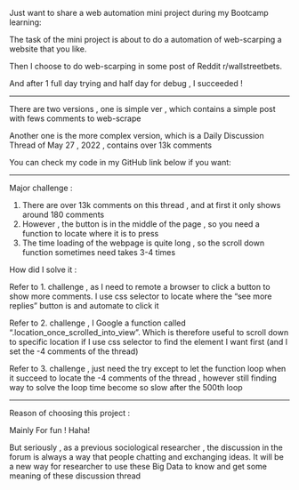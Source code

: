 Just want to share a web automation  mini project during my Bootcamp learning: 

The task of the mini project is about to do a automation of web-scarping a website that you like.

Then I choose to do web-scarping in some post of Reddit r/wallstreetbets.

And after 1 full day trying and half day for debug ,  I succeeded ! 

-----------------------------

There are two versions , one is simple ver , which contains a simple post with fews comments to web-scrape 

Another one is the more complex version, which is a Daily Discussion Thread of May 27 , 2022 , contains over 13k comments 

You can check my code in my GitHub link below if you want:

-----------------------------

Major challenge : 

 1. There are over 13k comments on this thread , and at first it only shows around 180 comments 
 2. However , the button is in the middle of the page , so you need a function to locate where it is to press
 3. The time loading of the webpage  is quite long , so the scroll down function sometimes need takes 3-4 times 

How did I solve it : 

Refer to 1. challenge , as I need to remote a browser to click a button to show more comments. I use css selector to locate where the “see more replies”  button is and automate to click it

Refer to 2. challenge , I Google a function called “.location_once_scrolled_into_view”. Which is therefore useful to scroll down to specific location if I use css selector to find the element I want first (and I set the -4 comments of the thread) 

Refer to 3. challenge , just need the try except to let the function loop when it succeed to locate the -4 comments of the thread , however still finding way to solve the loop time become so slow after the 500th loop 

-----------------------------

Reason of choosing this project  : 

Mainly For fun ! Haha!

But seriously , as a previous sociological researcher , the discussion in the forum is always a way that people chatting and exchanging ideas. It will be a new way for researcher to use these Big Data to know and get some meaning of these discussion thread
